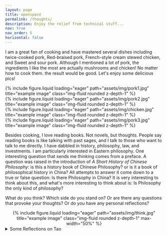 ```yaml
---
layout: page
title: openspace
permalink: /thoughts/
description: Enjoy the relief from technical stuff...
nav: true
nav_order: 5
horizontal: false
---
```

I am a great fan of cooking and have mastered several dishes including twice-cooked pork, Red-braised pork, French-style cream stewed chicken, and Sweet and sour pork. Although I mentioned a lot of pork, the ingredients I like the most are actually mushrooms and chicken! No matter how to cook them. the result would be good. Let's enjoy some delicious pics!

<div class="row">
    <div class="col-sm mt-3 mt-md-0">
        {% include figure.liquid loading="eager" path="assets/img/pork1.jpg" title="example image" class="img-fluid rounded z-depth-1" %}
    </div>
    <div class="col-sm mt-3 mt-md-0">
        {% include figure.liquid loading="eager" path="assets/img/pork2.jpg" title="example image" class="img-fluid rounded z-depth-1" %}
    </div>
    <div class="col-sm mt-3 mt-md-0">
        {% include figure.liquid loading="eager" path="assets/img/chicken.jpg" title="example image" class="img-fluid rounded z-depth-1" %}
    </div>
   <div class="col-sm mt-3 mt-md-0">
        {% include figure.liquid loading="eager" path="assets/img/pork3.jpg" title="example image" class="img-fluid rounded z-depth-1" %}
    </div>
</div>

Besides cooking, I love reading books. Not novels, but thoughts. People say reading books is like talking with past sages, and I talk to those who want to talk to me directly. I have dabbled in history, philosophy, law, and investments. I am particularly interested in Eastern philosophy. One interesting question that sends me thinking comes from a preface. A question was raised in the introduction of *A Short History of Chinese Philosophy*: is this a history book of Chinese Philosophy? or is it a book of philosophical history in China? All attempts to answer it come down to a true or false question: Is there Philosophy in China? It is very interesting to think about this, and what's more interesting to think about is: Is Philosophy the only kind of philosophy?


What do you think? Which side do you stand on? Or are there any questions that provoke your thoughts? Or do you have any personal reflections? 
<div class="row">
    <div style="text-align: center;">
        {% include figure.liquid loading="eager" path="assets/img/think.jpg" title="example image" class="img-fluid rounded z-depth-1" max-width="50%" %}
    </div>
</div>

<details>
  <summary>Some Reflections on Tao</summary>
Tao is characterized by its opposition and faintness. It is defined as this elusive object before any existence and is where everything came within. It is so strong as being the world generator, yet it is so weak as being completely imperceptible.

Faintness is Tao's grand love. It is so great that it does not love anyone. This may seem strange, but if it love somebody, then that is a subset of the entirety meaning its complement will be excluded. Can you claim as big a selective love? It is faint so everything can grow under it without perception. It is neither a visible hand nor an invisible hand. It give us birth without claiming ownership, it support us living without possessing arrograncy, it grow us in maturity without dominating our fates. In this way, he acts all the time without being noticed. 

Opposition of Tao, however, is strong. Everything ges to the extreme will return. It is like a gravitational field that attracts everything back to normal. The love, hate, happy, sad, excitment, bored, anger, horror that we have, no matter how strong they are, will subside. When stock price shoots to sky, it will drop. and when financial crisis hits, it will recover. Thousands years ago, China was the among the strongest country worldwide, but time would come for it to be too weak to defend itself. Back in the victorian era, sun never set on Great Britain's land, but night will inevitably fall. It is thus in our control to follow the rythme of the nature, and behave accordingly.


<div class="row">
    <div class="col-sm mt-3 mt-md-0">
        {% include figure.liquid loading="eager" path="assets/img/spring.jpg" title="example image" class="img-fluid rounded z-depth-1" %}
    </div>
    <div class="col-sm mt-3 mt-md-0">
        {% include figure.liquid loading="eager" path="assets/img/summer.jpg" title="example image" class="img-fluid rounded z-depth-1" %}
    </div>
    <div class="col-sm mt-3 mt-md-0">
        {% include figure.liquid loading="eager" path="assets/img/fall.jpg" title="example image" class="img-fluid rounded z-depth-1" %}
    </div>
   <div class="col-sm mt-3 mt-md-0">
        {% include figure.liquid loading="eager" path="assets/img/winter.jpg" title="example image" class="img-fluid rounded z-depth-1" %}
    </div>
</div>


----------------

[🤔](https://david-wei-01001.github.io/Some-Jewels/)
